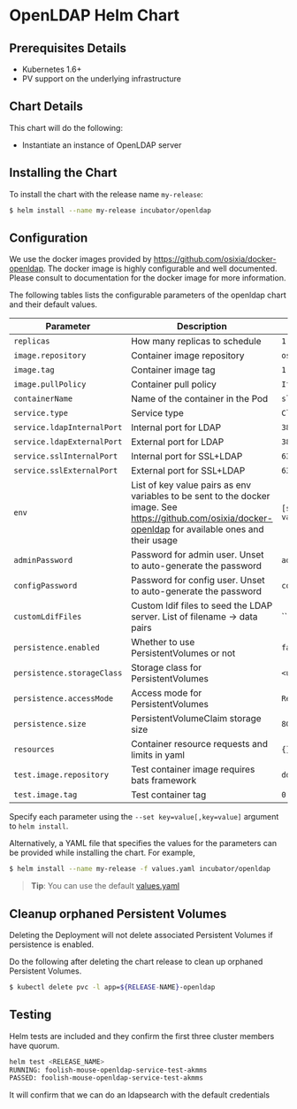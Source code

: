 # OpenLDAP Helm Chart

## Prerequisites Details
* Kubernetes 1.6+
* PV support on the underlying infrastructure

## Chart Details
This chart will do the following:

* Instantiate an instance of OpenLDAP server

## Installing the Chart

To install the chart with the release name `my-release`:

```bash
$ helm install --name my-release incubator/openldap
```

## Configuration

We use the docker images provided by https://github.com/osixia/docker-openldap. The docker image is highly configurable and well documented. Please consult to documentation for the docker image for more information.

The following tables lists the configurable parameters of the openldap chart and their default values.

| Parameter                       | Description                           | Default                                                    |
| ------------------------------- | ----------------------------------    | ---------------------------------------------------------- |
| `replicas`             | How many replicas to schedule         | `1`                                                        |
| `image.repository`     | Container image repository                  | `osixia/openldap`                                          |
| `image.tag`            | Container image tag                   | `1.1.10`                                                   |
| `image.pullPolicy`     | Container pull policy                 | `IfNotPresent`                                             |
| `containerName`        | Name of the container in the Pod      | `slapd`                                                    |
| `service.type`         | Service type                          | `ClusterIP`                                                |
| `service.ldapInternalPort` | Internal port for LDAP                | `389`                                                      |
| `service.ldapExternalPort` | External port for LDAP                | `389`                                                      |
| `service.sslInternalPort`  | Internal port for SSL+LDAP            | `636`                                                      |
| `service.sslExternalPort`  | External port for SSL+LDAP            | `636`                                                      |
| `env`                  | List of key value pairs as env variables to be sent to the docker image. See https://github.com/osixia/docker-openldap for available ones and their usage | `[see values.yaml]`  |
| `adminPassword`        | Password for admin user. Unset to auto-generate the password  | `admin`                            |
| `configPassword`       | Password for config user. Unset to auto-generate the password | `config`                           |
| `customLdifFiles`      | Custom ldif files to seed the LDAP server. List of filename -> data pairs | ``                     |
| `persistence.enabled`  | Whether to use PersistentVolumes or not | `false`                                                  |
| `persistence.storageClass`  | Storage class for PersistentVolumes| `<unset>`                                                |
| `persistence.accessMode`    | Access mode for PersistentVolumes  | `ReadWriteOnce`                                          |
| `persistence.size`     | PersistentVolumeClaim storage size     | `8Gi`                                                     |
| `resources`            | Container resource requests and limits in yaml | `{}`                                              |
| `test.image.repository`       | Test container image requires bats framework   |  `dduportal/bats`                                 |
| `test.image.tag`        | Test container tag                     | `0.4.0`                                                   |


Specify each parameter using the `--set key=value[,key=value]` argument to `helm install`.

Alternatively, a YAML file that specifies the values for the parameters can be provided while installing the chart. For example,

```bash
$ helm install --name my-release -f values.yaml incubator/openldap
```

> **Tip**: You can use the default [values.yaml](values.yaml)


## Cleanup orphaned Persistent Volumes

Deleting the Deployment will not delete associated Persistent Volumes if persistence is enabled.

Do the following after deleting the chart release to clean up orphaned Persistent Volumes.

```bash
$ kubectl delete pvc -l app=${RELEASE-NAME}-openldap
```

## Testing

Helm tests are included and they confirm the first three cluster members have quorum.

```bash
helm test <RELEASE_NAME>
RUNNING: foolish-mouse-openldap-service-test-akmms
PASSED: foolish-mouse-openldap-service-test-akmms
```

It will confirm that we can do an ldapsearch with the default credentials
